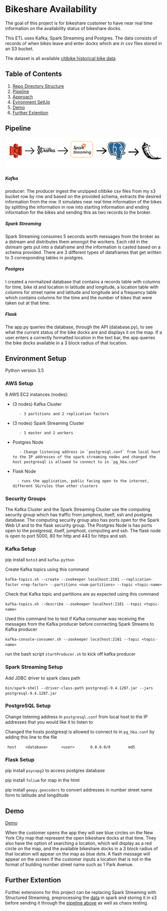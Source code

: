 # Bikeshare Availability

The goal of this project is for bikeshare customer to have near real time information on the availability status of bikeshare docks.

This ETL uses Kafka, Spark Streaming and Postgres. The data consists of records of when bikes leave and enter docks which are in csv files stored in an S3 bucket.

The dataset is all available [citibike historical bike data](https://www.citibikenyc.com/system-data)

## Table of Contents
1. [Repo Directory Structure](README.md#Repo-Directory-Structure)
2. [Pipeline](README.md#Pipeline)
3. [Approach](README.md#Approach)
4. [Evironment SetUp](README.md#Evironment-Setup)
5. [Demo](README.md#Demo)
6. [Further Extention](README.md#Further-Extention)

    
## Pipeline

![alt text](pic/pipeline.png)

##### Kafka
producer: 
The producer ingest the unzipped citibike csv files from my s3 bucket row by row and based on the provided schema, extracts the desired information from the row. It simulates near real time information of the bikes by splitting the information in row into starting information and ending information for the bikes and sending this as two records to the broker.

##### Spark Streaming
Spark Streaming consumes 5 seconds worth messages from the broker as a dstream and distributes them amongst the workers. Each rdd in the dstream gets put into a dataframe and the information is casted based on a schema provided. There are 3 different types of dataframes that get written to 3 corresponding tables in postgres.

##### Postgres
I created a normalized database that contains a records table with columns for time, bike id and location in latitude and longitude, a location table with columns for street name and latitude and longitude and a frequency table which contains columns for the time and the number of bikes that were taken out at that time. 

##### Flask
The app.py queries the database, through the API (database.py), to see what the current status of the bike docks are and displays it on the map. If a user enters a correctly formatted location in the text bar, the app queries the bike docks available in a 3 block radius of that location.


## Environment Setup
Python version 3.5
### AWS Setup
8 AWS EC2 instances (nodes):

- (3 nodes) Kafka Cluster

         - 3 partitions and 2 replication factors
         
- (3 nodes) Spark Streaming Cluster

         - 1 master and 2 workers
         
- Postgres Node

         - Change listening address in `postgresql.conf` from local host to the IP addresses of the spark streaming nodes and changed the host postgresql is allowed to connect to in `pg_hba.conf` 

- Flask Node

        - runs the application, public facing open to the internet, different SG/rules than other clusters

### Security Groups
The Kafka Cluster and the Spark Streaming Cluster use the computing security group which has traffic from jumphost, itself, ssh and postgres database. The computing security group also has ports open for the Spark Web UI and to the flask security group. The Postgres Node is has ports open to the postgresql, itself, jumphost, computing and ssh. The flask node is open to port 5000, 80 for http and 443 for https and ssh.

### Kafka Setup
pip install `boto3` and `kafka-python`

Create Kafka topics using this command

`kafka-topics.sh --create --zookeeper localhost:2181 --replication-factor <rep-factor> --partitions <num-partitions> --topic <topic-name>`

Check that Kafka topic and partitions are as expected using this command 

`kafka-topics.sh --describe --zookeeper localhost:2181 --topic <topic-name>`

Used this command lne to test if Kafka consumer was receiving the messages from the Kafka producer before connecting Spark Streams to Kafka producer

`kafka-console-consumer.sh --zookeeper localhost:2181 --topic <topic-name>`

run the bash script `startProducer.sh` to kick off kafka producer

### Spark Streaming Setup
Add JDBC driver to spark class path

`bin/spark-shell --driver-class-path postgresql-9.4.1207.jar --jars postgresql-9.4.1207.jar`

### PostgreSQL Setup
Change listening address in `postgresql.conf` from local host to the IP addresses that you would like it to listen to

Changed the hosts postgresql is allowed to connect to in `pg_hba.conf` by adding this line to the file

` host    <database>      <user>       0.0.0.0/0        md5`

### Flask Setup
pip install `psycopg2` to access postgres database

pip install `folium` for map in the html

pip install `geopy.geocoders` to convert addresses in number street name form to latitude and longditude

## Demo
[Demo](https://www.youtube.com/watch?v=QS-lSPjHsqQ)

When the customer opens the app they will see blue circles on the New York City map that represent the open bikeshare docks at that time. They also have the option of searching a location, which will display as a red circle on the map, and the available bikeshare docks in a 3 block radius of that location will appear on the map as blue dots. A flash message will appear on the screen if the customer inputs a location that is not in the format of building number street name such as 1 Park Avenue.

## Further Extention
Further extensions for this project can be replacing Spark Streaming with Structured Streaming, preprocessing the [data](README.md#Dataset) in spark and storing it in s3 before sending it through the [pipeline above](README.md#Pipeline) as well as chaos testing.
